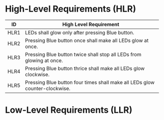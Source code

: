 # High-Level Requirements (HLR)

| ID | High Level Requirement |
|---|---|
| HLR1 | LEDs shall glow only after pressing Blue button. |
| HLR2 | Pressing Blue button once shall make all LEDs glow at once. | 
| HLR3 | Pressing Blue button twice shall stop all LEDs from glowing at once. | 
| HLR4 | Pressing Blue button thrice shall make all LEDs glow clockwise. | 
| HLR5 | Pressing Blue button four times shall make all LEDs glow counter-clockwise. |


# Low-Level Requirements (LLR)
